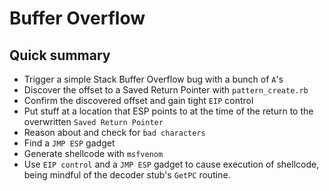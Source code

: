 # Buffer Overflow
## Quick summary
- Trigger a simple Stack Buffer Overflow bug with a bunch of `A`'s
- Discover the offset to a Saved Return Pointer with `pattern_create.rb`
- Confirm the discovered offset and gain tight `EIP` control
- Put stuff at a location that ESP points to at the time of the return to 
	the overwritten `Saved Return Pointer`
- Reason about and check for `bad characters`
- Find a `JMP ESP` gadget
- Generate shellcode with `msfvenom`
- Use `EIP control` and a `JMP ESP` gadget to cause execution of shellcode, 
	being mindful of the decoder stub's `GetPC` routine.
